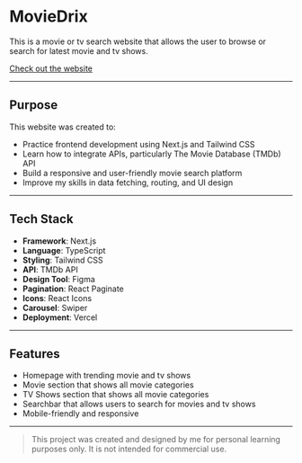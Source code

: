 # MovieDrix

This is a movie or tv search website that allows the user to browse or search for latest movie and tv shows.

[Check out the website](https://movie-drix.vercel.app/)

---

## Purpose

This website was created to:

- Practice frontend development using Next.js and Tailwind CSS
- Learn how to integrate APIs, particularly The Movie Database (TMDb) API
- Build a responsive and user-friendly movie search platform
- Improve my skills in data fetching, routing, and UI design

---

## Tech Stack

- **Framework**: Next.js  
- **Language**: TypeScript  
- **Styling**: Tailwind CSS  
- **API**: TMDb API  
- **Design Tool**: Figma  
- **Pagination**: React Paginate  
- **Icons**: React Icons  
- **Carousel**: Swiper  
- **Deployment**: Vercel  

---

## Features

- Homepage with trending movie and tv shows
- Movie section that shows all movie categories
- TV Shows section that shows all movie categories 
- Searchbar that allows users to search for movies and tv shows
- Mobile-friendly and responsive

---

> This project was created and designed by me for personal learning purposes only. It is not intended for commercial use.